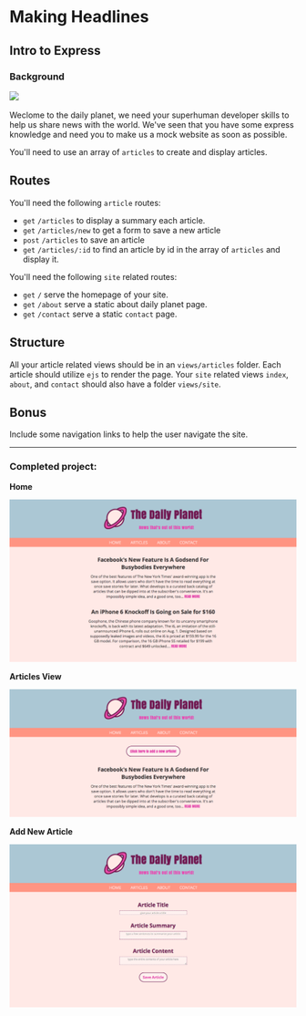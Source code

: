 # Making Headlines
## Intro to Express

### Background


<img src="http://blogs.smithsonianmag.com/design/files/2013/06/first-daily-planet1.jpg">

Weclome to the daily planet, we need your superhuman developer skills to help us share news with the world. We've seen that you have some express knowledge and need you to make us a mock website as soon as possible.

You'll need to use an array of `articles` to create and display articles.

## Routes

You'll need the following `article` routes:

* `get`  `/articles` to display a summary  each article.
* `get` `/articles/new` to get a form to save a new article
* `post` `/articles` to save an article
* `get` `/articles/:id` to find an article by id in the array of `articles` and display it.

You'll need the following `site` related routes:

* `get` `/` serve the homepage of your site.
* `get` `/about` serve a static about daily planet page.
* `get` `/contact` serve a static `contact` page.

## Structure

All your article related views should be in an `views/articles` folder. Each article should utilize `ejs` to render the page. Your `site` related views `index`, `about`, and `contact` should also have a folder `views/site`. 


## Bonus

Include some navigation links to help the user navigate the site.


--------------------

### Completed project:

**Home**

![ScreenShot](/public/images/screenshot_home.png)

**Articles View**

![ScreenShot](/public/images/screenshot_articles.png)

**Add New Article**

![ScreenShot](/public/images/screenshot_new.png)




